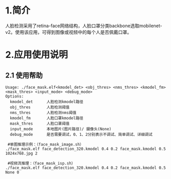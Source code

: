 # 1.简介

人脸检测采用了retina-face网络结构，人脸口罩分类backbone选取mobilenet-v2。使用该应用，可得到图像或视频中的每个人是否佩戴口罩。

# 2.应用使用说明

## 2.1 使用帮助

```
Usage: ./face_mask.elf<kmodel_det> <obj_thres> <nms_thres> <kmodel_fm> <mask_thres> <input_mode> <debug_mode>
Options:
  kmodel_det      人脸检测kmodel路径
  obj_thres       人脸检测阈值
  nms_thres       人脸检测nms阈值
  kmodel_fm       人脸口罩kmodel路径
  mask_thres      人脸口罩阈值
  input_mode      本地图片(图片路径)/ 摄像头(None)
  debug_mode      是否需要调试，0、1、2分别表示不调试、简单调试、详细调试
 
 #单图推理示例：（face_mask_image.sh）
./face_mask.elf face_detection_320.kmodel 0.4 0.2 face_mask.kmodel 0.5 1024x768.jpg 2

 #视频流推理：（face_mask_isp.sh）
./face_mask.elf face_detection_320.kmodel 0.4 0.2 face_mask.kmodel 0.5 None 0
```



